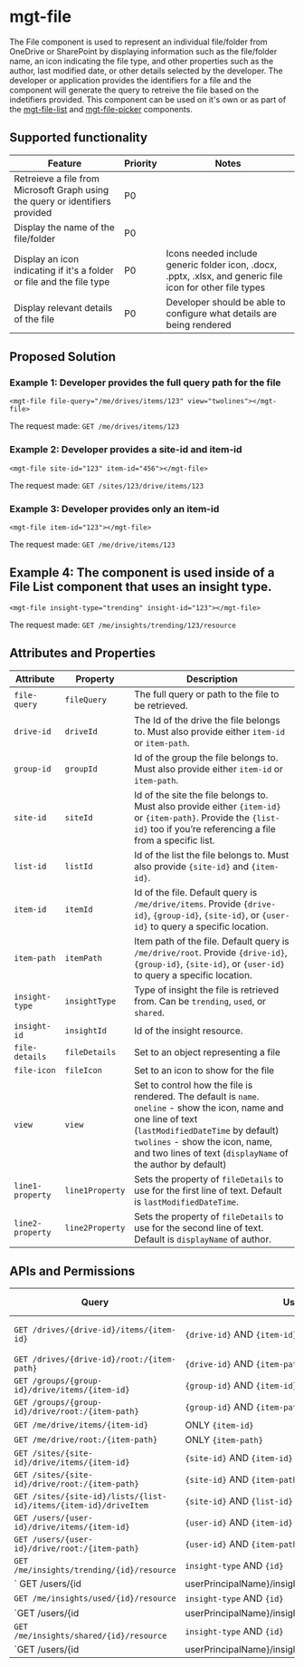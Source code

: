 # mgt-file

The File component is used to represent an individual file/folder from OneDrive or SharePoint by displaying information such as the file/folder name, an icon indicating the file type, and other properties such as the author, last modified date, or other details selected by the developer. The developer or application provides the identifiers for a file and the component will generate the query to retreive the file based on the indetifiers provided. This component can be used on it's own or as part of the [mgt-file-list](./mgt-file-list.md) and [mgt-file-picker](./mgt-file-picker.md) components. 

## Supported functionality

| Feature | Priority | Notes |
| ------- | -------- | ----- |
| Retreieve a file from Microsoft Graph using the query or identifiers provided | P0 | |
| Display the name of the file/folder| P0| |
| Display an icon indicating if it's a folder or file and the file type| P0 | Icons needed include generic folder icon, .docx, .pptx, .xlsx, and generic file icon for other file types |
| Display relevant details of the file | P0 | Developer should be able to configure what details are being rendered |

## Proposed Solution

### Example 1: Developer provides the full query path for the file
`<mgt-file file-query="/me/drives/items/123" view="twolines"></mgt-file>`

The request made: `GET /me/drives/items/123`

### Example 2: Developer provides a site-id and item-id
`<mgt-file site-id="123" item-id="456"></mgt-file>`

The request made: `GET /sites/123/drive/items/123`

### Example 3: Developer provides only an item-id

`<mgt-file item-id="123"></mgt-file>`

The request made: `GET /me/drive/items/123`

## Example 4: The component is used inside of a File List component that uses an insight type.

`<mgt-file insight-type="trending" insight-id="123"></mgt-file>`

The request made: `GET /me/insights/trending/123/resource`

## Attributes and Properties

| Attribute | Property | Description |
| --------- | -------- | ----------- |
| `file-query` | `fileQuery` | The full query or path to the file to be retrieved. |
| `drive-id` | `driveId` | The Id of the drive the file belongs to. Must also provide either `item-id` or `item-path`. |
| `group-id` | `groupId` | Id of the group the file belongs to. Must also provide either `item-id` or `item-path`. |
| `site-id` | `siteId` | Id of the site the file belongs to. Must also provide either `{item-id}` or `{item-path}`. Provide the `{list-id}` too if you’re referencing a file from a specific list. |
| `list-id` | `listId` | Id of the list the file belongs to. Must also provide `{site-id}` and `{item-id}`. |
| `item-id` | `itemId` | Id of the file. Default query is `/me/drive/items`. Provide `{drive-id}`, `{group-id}`, `{site-id}`, or `{user-id}` to query a specific location. |
| `item-path` | `itemPath` | Item path of the file. Default query is `/me/drive/root`. Provide `{drive-id}`, `{group-id}`, `{site-id}`, or `{user-id}` to query a specific location. |
| `insight-type` | `insightType` | Type of insight the file is retrieved from. Can be `trending`, `used`, or `shared`. |
| `insight-id` | `insightId` | Id of the insight resource. |
| `file-details` | `fileDetails` | Set to an object representing a file |
| `file-icon` | `fileIcon` | Set to an icon to show for the file |
| `view` | `view` | Set to control how the file is rendered. The default is `name`. <br>`oneline` - show the icon, name and one line of text (`lastModifiedDateTime` by default)<br> `twolines` - show the icon, name, and two lines of text (`displayName` of the author by default) |
| `line1-property` | `line1Property` | Sets the property of `fileDetails` to use for the first line of text. Default is `lastModifiedDateTime`. |
| `line2-property` | `line2Property` | Sets the property of `fileDetails` to use for the second line of text. Default is `displayName` of author. |


## APIs and Permissions

| Query | Use if | Permission Scopes |
| ----- | ------ | ----------------- |
| `GET /drives/{drive-id}/items/{item-id}` | `{drive-id}` AND `{item-id}` | Files.Read, Files.Read.All, Sites.Read.All |
| `GET /drives/{drive-id}/root:/{item-path}` | `{drive-id}` AND `{item-path}` | " |
| `GET /groups/{group-id}/drive/items/{item-id}` | `{group-id}` AND `{item-id}` | " |
| `GET /groups/{group-id}/drive/root:/{item-path}` | `{group-id}` AND `{item-path}` | " |
| `GET /me/drive/items/{item-id}` | ONLY `{item-id}` | " |
| `GET /me/drive/root:/{item-path}` | ONLY `{item-path}` | " |
| `GET /sites/{site-id}/drive/items/{item-id}` | `{site-id}` AND `{item-id}` | " |
| `GET /sites/{site-id}/drive/root:/{item-path}` | `{site-id}` AND `{item-path}` | " |
| `GET /sites/{site-id}/lists/{list-id}/items/{item-id}/driveItem` | `{site-id}` AND `{list-id}` AND `{item-id}` | " |
| `GET /users/{user-id}/drive/items/{item-id}` | `{user-id}` AND `{item-id}` | " |
| `GET /users/{user-id}/drive/root:/{item-path}` | `{user-id}` AND `{item-path}` | " |
| `GET /me/insights/trending/{id}/resource` | `insight-type` AND `{id}` | Sites.Read.All |
| ` GET /users/{id | userPrincipalName}/insights/trending/{id}/resource` | `{user-id|upn}` AND `insight-type` AND `{id}` |  "|
| `GET /me/insights/used/{id}/resource` | `insight-type` AND `{id}` | " |
| `GET /users/{id | userPrincipalName}/insights/used/{id}/resource` | `{user-id|upn}` AND `insight-type` AND `{id}` | " |
| `GET /me/insights/shared/{id}/resource` | `insight-type` AND `{id}` | " |
| `GET /users/{id | userPrincipalName}/insights/shared/{id}/resource` | `{user-id|upn}` AND `insight-type` AND `{id}` | " |
